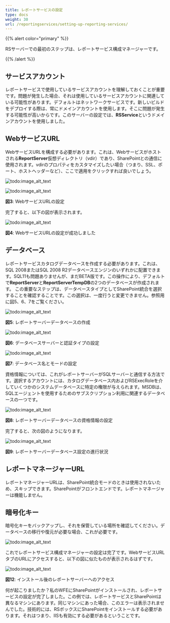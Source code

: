 ```yaml
---
title: レポートサービスの設定
type: docs
weight: 30
url: /reportingservices/setting-up-reporting-services/
---
```


{{% alert color="primary" %}} 

RSサーバーでの最初のステップは、レポートサービス構成マネージャーです。 

{{% /alert %}} 
## **サービスアカウント**
レポートサービスで使用しているサービスアカウントを理解しておくことが重要です。問題が発生した場合、それは使用しているサービスアカウントに関連している可能性があります。デフォルトはネットワークサービスです。新しいビルドをデプロイする際は、常にドメインアカウントを使用します。そこに問題が発生する可能性が高いからです。このサーバーの設定では、**RSService**というドメインアカウントを使用しました。 
## **WebサービスURL**
WebサービスURLを構成する必要があります。これは、Webサービスがホストされる**ReportServer**仮想ディレクトリ（vdir）であり、SharePointとの通信に使用されます。vdirのプロパティをカスタマイズしたい場合（つまり、SSL、ポート、ホストヘッダーなど）、ここで適用をクリックすれば良いでしょう。 

![todo:image_alt_text](setting-up-reporting-services_1.png)

![todo:image_alt_text](setting-up-reporting-services_2.png)


**図3**: WebサービスURLの設定 

完了すると、以下の図が表示されます。 

![todo:image_alt_text](setting-up-reporting-services_3.png)

**図4**: WebサービスURLの設定が成功しました 
## **データベース**
レポートサービスカタログデータベースを作成する必要があります。これは、SQL 2008またはSQL 2008 R2データベースエンジンのいずれかに配置できます。SQL11も問題ありませんが、まだBETA版です。この操作により、デフォルトで**ReportServer**と**ReportServerTempDB**の2つのデータベースが作成されます。
この重要なステップは、データベースタイプとしてSharePoint統合を選択することを確認することです。この選択は、一度行うと変更できません。参照用に図5、6、7をご覧ください。 

![todo:image_alt_text](setting-up-reporting-services_4.png)

**図5**: レポートサーバーデータベースの作成 

![todo:image_alt_text](setting-up-reporting-services_5.png)

**図6**: データベースサーバーと認証タイプの設定 

![todo:image_alt_text](setting-up-reporting-services_6.png)

**図7**: データベース名とモードの設定 

資格情報については、これがレポートサーバーがSQLサーバーと通信する方法です。選択するアカウントには、カタログデータベース内およびRSExecRoleを介していくつかのシステムデータベースに特定の権限が与えられます。MSDBは、SQLエージェントを使用するためのサブスクリプション利用に関連するデータベースの一つです。 

![todo:image_alt_text](setting-up-reporting-services_7.png)

**図8**: レポートサーバーデータベースの資格情報の設定 

完了すると、次の図のようになります。 

![todo:image_alt_text](setting-up-reporting-services_8.png)


**図9**: レポートサーバーデータベース設定の進行状況 
## **レポートマネージャーURL**
レポートマネージャーURLは、SharePoint統合モードのときは使用されないため、スキップできます。SharePointがフロントエンドです。レポートマネージャーは機能しません。 
## **暗号化キー**
暗号化キーをバックアップし、それを保管している場所を確認してください。データベースの移行や復元が必要な場合、これが必要です。 

![todo:image_alt_text](setting-up-reporting-services_9.png)

これでレポートサービス構成マネージャーの設定は完了です。WebサービスURLタブのURLにアクセスすると、以下の図に似たものが表示されるはずです。 

![todo:image_alt_text](setting-up-reporting-services_10.png)

**図12**: インストール後のレポートサーバーへのアクセス 

何が起こりましたか？私のWFEにSharePointがインストールされ、レポートサービスの設定が完了しました。この例では、レポートサービスとSharePointは異なるマシンにあります。同じマシンにあった場合、このエラーは表示されませんでした。技術的には、RSボックスにSharePointをインストールする必要があります。それはつまり、IISも有効にする必要があるということです。
